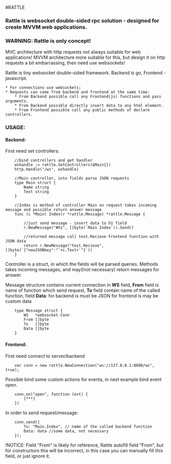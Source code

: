 #RATTLE

### Rattle is websocket double-sided rpc solution - designed for create MVVM web applications.

### WARNING: Rattle is only concept!

MVC architecture with http requests not always suitable for web applications! 
MVVM architecture more suitable for this, but design it on http requests a bit embarrassing, then need use websockets! 

Rattle is tiny websocket double-sided framework. Backend is go, Frontend - javascript.

	* For connections use websockets;
	* Requests can come from backend and frontend at the same time: 
		* From Backend possible call any Frontend(js) functions and pass arguments.
		* From Backend possible directly insert data to any html element.
		* From Frontend possible call any public methods of declare controllers.


### USAGE:

#### Backend:

First need set controllers:

```
	//bind controllers and get handler
	wshandle := rattle.SetControllers(&Main{})
	http.Handle("/ws", wshandle)

	//Main controller, into fields parse JSON requests
	type Main struct {
		Name string
		Text string
	}

	//Index is method of controller Main on request takes incoming message and possible return answer message
	func (c *Main) Index(r *rattle.Message) *rattle.Message {

		//just send message - insert data to h1 field
		r.NewMessage("#h1", []byte(`Main Index`)).Send()

		//returned message call test.Recieve Frontend function with JSON data
		return r.NewMessage("test.Recieve", []byte(`{"newJSONkey":"`+c.Text+`"}`))
	}

```

Controller is a struct, in which the fields will be parsed queries.
Methods takes incoming messages, and may(!not necessary) return messages for answer.

Message structure contains current connection in **WS** field, **From** field is name of function which send request, **To** field contain name of the called function, field **Data**: for backend is must be JSON for frontend is may be custom data

```
	type Message struct {
		WS   *websocket.Conn
		From []byte
		To   []byte
		Data []byte
	}
```



#### Frontend:
First need connect to server/backend

```
	var conn = new rattle.NewConnection("ws://127.0.0.1:8080/ws", true);
```

Possible bind some custom actions for events, in next example bind event *open*. 
```
	conn.on("open", function (evt) {
		[***]
	})

```

In order to send request/message:
```
	conn.send({
		To: "Main.Index", // name of the called backend function
		Data: data //some data, not necessary
	});
```

!NOTICE: Field "From" is likely for reference, Rattle autofill field "From", but for constructors this will be incorrect, in this case you can manually fill this field, or just ignore it.
